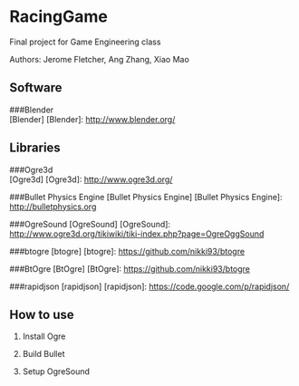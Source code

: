 RacingGame
==========

Final project for Game Engineering class

Authors: Jerome Fletcher, Ang Zhang, Xiao Mao

Software
---------

###Blender        
[Blender] 
[Blender]: http://www.blender.org/

Libraries
---------

###Ogre3d        
[Ogre3d] 
[Ogre3d]: http://www.ogre3d.org/

###Bullet Physics Engine
[Bullet Physics Engine]
[Bullet Physics Engine]: http://bulletphysics.org

###OgreSound
[OgreSound]
[OgreSound]: http://www.ogre3d.org/tikiwiki/tiki-index.php?page=OgreOggSound

###btogre
[btogre]
[btogre]: https://github.com/nikki93/btogre

###BtOgre
[BtOgre]
[BtOgre]: https://github.com/nikki93/btogre

###rapidjson
[rapidjson]
[rapidjson]: https://code.google.com/p/rapidjson/

How to use
----------
1. Install Ogre

2. Build Bullet

3. Setup OgreSound
